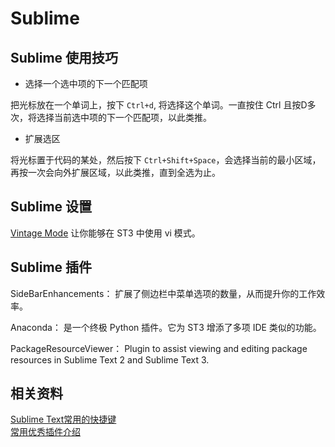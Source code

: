
# Sublime

## Sublime 使用技巧

* 选择一个选中项的下一个匹配项   

把光标放在一个单词上，按下 <code>Ctrl+d</code>, 将选择这个单词。一直按住 Ctrl 且按D多次，将选择当前选中项的下一个匹配项，以此类推。


* 扩展选区

将光标置于代码的某处，然后按下 <code>Ctrl+Shift+Space</code>，会选择当前的最小区域，再按一次会向外扩展区域，以此类推，直到全选为止。


## Sublime 设置  

[Vintage Mode](http://www.sublimetext.com/docs/3/vintage.html) 让你能够在 ST3 中使用 vi 模式。

## Sublime 插件  

SideBarEnhancements： 扩展了侧边栏中菜单选项的数量，从而提升你的工作效率。  

Anaconda： 是一个终极 Python 插件。它为 ST3 增添了多项 IDE 类似的功能。  

PackageResourceViewer： Plugin to assist viewing and editing package resources in Sublime Text 2 and Sublime Text 3. 

## 相关资料
[Sublime Text常用的快捷键](http://blog.jobbole.com/82527/)    
[常用优秀插件介绍](http://www.cnblogs.com/hykun/p/sublimeText3.html)    


